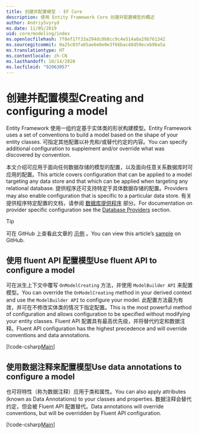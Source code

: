 ```yaml
---
title: 创建并配置模型 - EF Core
description: 使用 Entity Framework Core 创建并配置模型的概述
author: AndriySvyryd
ms.date: 11/05/2019
uid: core/modeling/index
ms.openlocfilehash: 7f8ef17f33a294dc0b8cc9c4e514a8a29b761342
ms.sourcegitcommit: 0a25c03fa65ae6e0e0e3f66bac48d59eceb96a5a
ms.translationtype: HT
ms.contentlocale: zh-CN
ms.lasthandoff: 10/14/2020
ms.locfileid: "92063057"
---
```

# <a name="creating-and-configuring-a-model"></a><span data-ttu-id="a3ad5-103">创建并配置模型</span><span class="sxs-lookup"><span data-stu-id="a3ad5-103">Creating and configuring a model</span></span>

<span data-ttu-id="a3ad5-104">Entity Framework 使用一组约定基于实体类的形状构建模型。</span><span class="sxs-lookup"><span data-stu-id="a3ad5-104">Entity Framework uses a set of conventions to build a model based on the shape of your entity classes.</span></span> <span data-ttu-id="a3ad5-105">可指定其他配置以补充和/或替代约定的内容。</span><span class="sxs-lookup"><span data-stu-id="a3ad5-105">You can specify additional configuration to supplement and/or override what was discovered by convention.</span></span>

<span data-ttu-id="a3ad5-106">本文介绍可应用于面向任何数据存储的模型的配置，以及面向任意关系数据库时可应用的配置。</span><span class="sxs-lookup"><span data-stu-id="a3ad5-106">This article covers configuration that can be applied to a model targeting any data store and that which can be applied when targeting any relational database.</span></span> <span data-ttu-id="a3ad5-107">提供程序还可支持特定于具体数据存储的配置。</span><span class="sxs-lookup"><span data-stu-id="a3ad5-107">Providers may also enable configuration that is specific to a particular data store.</span></span> <span data-ttu-id="a3ad5-108">有关提供程序特定配置的文档，请参阅 [数据库提供程序](xref:core/providers/index) 部分。</span><span class="sxs-lookup"><span data-stu-id="a3ad5-108">For documentation on provider specific configuration see the [Database Providers](xref:core/providers/index) section.</span></span>

> [!TIP]  
> <span data-ttu-id="a3ad5-109">可在 GitHub 上查看此文章的 [示例](https://github.com/dotnet/EntityFramework.Docs/tree/master/samples) 。</span><span class="sxs-lookup"><span data-stu-id="a3ad5-109">You can view this article’s [sample](https://github.com/dotnet/EntityFramework.Docs/tree/master/samples) on GitHub.</span></span>

## <a name="use-fluent-api-to-configure-a-model"></a><span data-ttu-id="a3ad5-110">使用 fluent API 配置模型</span><span class="sxs-lookup"><span data-stu-id="a3ad5-110">Use fluent API to configure a model</span></span>

<span data-ttu-id="a3ad5-111">可在派生上下文中覆写 `OnModelCreating` 方法，并使用 `ModelBuilder API` 来配置模型。</span><span class="sxs-lookup"><span data-stu-id="a3ad5-111">You can override the `OnModelCreating` method in your derived context and use the `ModelBuilder API` to configure your model.</span></span> <span data-ttu-id="a3ad5-112">此配置方法最为有效，并可在不修改实体类的情况下指定配置。</span><span class="sxs-lookup"><span data-stu-id="a3ad5-112">This is the most powerful method of configuration and allows configuration to be specified without modifying your entity classes.</span></span> <span data-ttu-id="a3ad5-113">Fluent API 配置具有最高优先级，并将替代约定和数据注释。</span><span class="sxs-lookup"><span data-stu-id="a3ad5-113">Fluent API configuration has the highest precedence and will override conventions and data annotations.</span></span>

[!code-csharp[Main](../../../samples/core/Modeling/FluentAPI/Required.cs?highlight=12-14)]

## <a name="use-data-annotations-to-configure-a-model"></a><span data-ttu-id="a3ad5-114">使用数据注释来配置模型</span><span class="sxs-lookup"><span data-stu-id="a3ad5-114">Use data annotations to configure a model</span></span>

<span data-ttu-id="a3ad5-115">也可将特性（称为数据注释）应用于类和属性。</span><span class="sxs-lookup"><span data-stu-id="a3ad5-115">You can also apply attributes (known as Data Annotations) to your classes and properties.</span></span> <span data-ttu-id="a3ad5-116">数据注释会替代约定，但会被 Fluent API 配置替代。</span><span class="sxs-lookup"><span data-stu-id="a3ad5-116">Data annotations will override conventions, but will be overridden by Fluent API configuration.</span></span>

[!code-csharp[Main](../../../samples/core/Modeling/DataAnnotations/Required.cs?highlight=15)]
